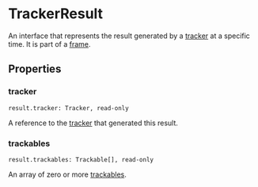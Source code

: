 # TrackerResult

An interface that represents the result generated by a [tracker](tracker.md) at a specific time. It is part of a [frame](frame.md).

## Properties

### tracker

`result.tracker: Tracker, read-only`

A reference to the [tracker](tracker.md) that generated this result.

### trackables

`result.trackables: Trackable[], read-only`

An array of zero or more [trackables](trackable.md).
